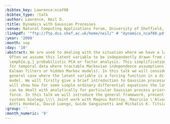 ```yaml
---
:bibtex_key: Lawrence:ncaf08
:bibtex_type: :talk
:author: Lawrence, Neil D.
:title: Dynamics with Gaussian Processes
:venue: Natural Computing Applications Forum, University of Sheffield, U.K.
:linkpdf: '"ftp://ftp.dcs.shef.ac.uk/home/neil/" # "dynamics_ncaf08.pdf"'
:year: '2008'
:month: sep
:day: '10'
:abstract: We are used to dealing with the situation where we have a latent variable.
  Often we assume this latent variable to be independently drawn from a distribution,
  \emph{e.g.} probabilistic PCA or factor analysis. This simplification is often extended
  for temporal data where tractable Markovian independence assumptions are used (\emph{e.g.}
  Kalman filters or hidden Markov models). In this talk we will consider the more
  general case where the latent variable is a forcing function in a differential equation
  model. We will firstly give a brief introduction to Gaussian processes, then we
  will show how for some simple ordinary differential equations the latent variable
  can be dealt with analytically for particular Gaussian process priors over the latent
  force. In this talk we will introduce the general framework, present results in
  systems biology.\\\\ Joint work with Magnus Rattray, Mauricio \'Alvarez, Pei Gao,
  Antti Honkela, David Luengo, Guido Sanguinetti and Michalis K. Titsias.
:group: ''
:month_numeric: '9'
---
```

